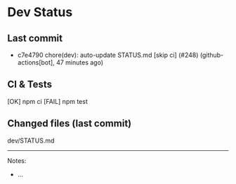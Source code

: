 # Dev Status

## Last commit
- c7e4790 chore(dev): auto-update STATUS.md [skip ci] (#248) (github-actions[bot], 47 minutes ago)
## CI & Tests
[OK] npm ci
[FAIL] npm test

## Changed files (last commit)
dev/STATUS.md

---
Notes:
- ...
